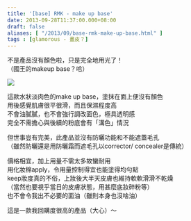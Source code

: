 ```yaml
---
title: '[base] RMK - make up base'
date: 2013-09-28T11:37:00.000+08:00
draft: false
aliases: [ "/2013/09/base-rmk-make-up-base.html" ]
tags : [glamorous - 畫皮？]
---
```


不是產品沒有顏色啦，只是完全地用光了！  
（國王的makeup base？哈）  

![](/images/rmkbase.jpg)

  
這款水狀淡肉色的make up base，塗抹在面上便沒有顏色  
用後感覺肌膚很平很滑，而且保濕程度高  
不會油膩膩，也不會強行調改面色，極具透明感  
完全不需擔心與後續的粉底會有「溝色」情況  
  
但世事豈有完美，此產品並沒有防曬功能和不能遮蓋毛孔  
（雖然防曬還是用防曬霜而遮毛孔以corrector/ concealer是傳統）  
  
價格相宜，加上用量不需太多故蠻耐用  
用化妝棉apply，令用量控制得宜也能塗得均勻點  
keep妝度真的不俗，上妝後大半天皮膚也維持軟軟滑滑不乾燥  
（當然也要視乎當日的皮膚狀態，用甚麼底妝碎粉等）  
也不會令我出不必要的面油（雖則本身也沒啥油）  
  
  
這是一款我回購度很高的產品（大心）～
